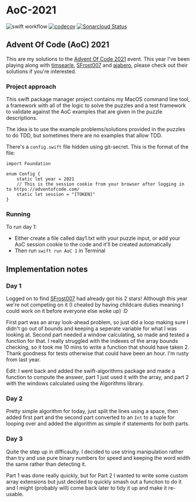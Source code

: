 # AoC-2021
![swift workflow](https://github.com/mikezs/AoC-2021/actions/workflows/swift.yml/badge.svg)
[![codecov](https://codecov.io/gh/mikezs/AoC-2021/branch/develop/graph/badge.svg?token=64OZZEYDTF)](https://codecov.io/gh/mikezs/AoC-2021)
[![Sonarcloud Status](https://sonarcloud.io/api/project_badges/measure?project=mikezs_AoC-2021&metric=alert_status)](https://sonarcloud.io/dashboard?id=mikezs_AoC-2021)

## Advent Of Code (AoC) 2021

This are my solutions to the [Advent Of Code 2021](https://adventofcode.com/2021/) event. This year I've been playing along with [timsearle](https://github.com/timsearle/), [SFrost007](https://github.com/SFrost007/) and [ajabero](https://github.com/ajabero/AdventofCode21), please check out their solutions if you're interested.

### Project approach

This swift package manager project contains my MacOS command line tool, a framework with all of the logic to solve the puzzles and a test framework to validate against the AoC examples that are given in the puzzle descriptions.

The idea is to use the example problems/solutions provided in the puzzles to do TDD, but sometimes there are no examples that allow TDD.

There's a `config.swift` file hidden using git-secret. This is the format of the file:

```
import Foundation

enum Config {
    static let year = 2021
    // This is the session cookie from your browser after logging in to https://adventofcode.com/
    static let session = "[TOKEN]"
}
```

### Running

To run day 1:
- Either create a file called day1.txt with your puzzle input, or add your AoC session cookie to the code and it'll be created automatically
- Then run `swift run AoC 1` in Terminal

## Implementation notes

### Day 1
Logged on to find [SFrost007](https://github.com/SFrost007/) had already got his 2 stars! Although this year we're not competing on it (I cheated by having childcare duties meaning I could work on it before everyone else woke up) :D

First part was an array look-ahead problem, so just did a loop making sure I didn't go out of bounds and keeping a seperate variable for what I was looking at. Second part needed a window calculating, so made and tested a function for that. I really struggled with the indexes of the array bounds checking, so it took me 10 mins to write a function that should have taken 2. Thank goodness for tests otherwise that could have been an hour. I'm rusty from last year.

Edit: I went back and added the swift-algorithms package and made a function to compute the answer, part 1 just used it with the array, and part 2 with the windows calculated using the Algorithms library.

### Day 2
Pretty simple algorithm for today, just split the lines using a space, then added first part and the second part converted to an `Int` to a tuple for looping over and added the algorithm as simple if statements for both parts.

### Day 3
Quite the step up in difficaulty. I decided to use string manipulation rather than try and use pure binary numbers for speed and keeping the word width the same rather than detecting it.

Part 1 was done really quickly, but for Part 2 I wanted to write some custom array extensions but just decided to quickly smash out a funciton to do it and I might (probably will) come back later to tidy it up and make it re-usable.
